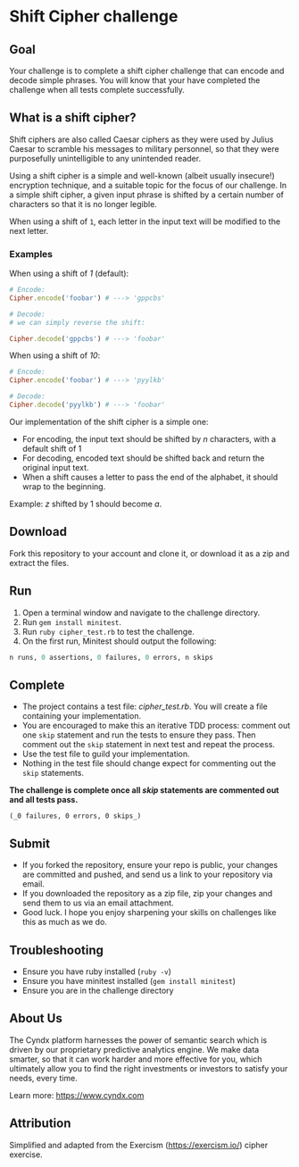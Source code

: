 Shift Cipher challenge
======================

## Goal

Your challenge is to complete a shift cipher challenge that can encode and
decode simple phrases.  You will know that your have completed the challenge
when all tests complete successfully.

## What is a shift cipher?

Shift ciphers are also called Caesar ciphers as they were used by Julius Caesar
to scramble his messages to military personnel, so that they were purposefully
unintelligible to any unintended reader.

Using a shift cipher is a simple and well-known (albeit usually insecure!)
encryption technique, and a suitable topic for the focus of our challenge. In a
simple shift cipher, a given input phrase is shifted by a certain number of
characters so that it is no longer legible.

When using a shift of `1`, each letter in the input text will be modified to
the next letter.

### Examples

When using a shift of _1_ (default):

```ruby
# Encode:
Cipher.encode('foobar') # ---> 'gppcbs'

# Decode:
# we can simply reverse the shift:

Cipher.decode('gppcbs') # ---> 'foobar'
```

When using a shift of _10_:

```ruby
# Encode:
Cipher.encode('foobar') # ---> 'pyylkb'

# Decode:
Cipher.decode('pyylkb') # ---> 'foobar'
```

Our implementation of the shift cipher is a simple one:

- For encoding, the input text should be shifted by _n_ characters, with a
  default shift of 1
- For decoding, encoded text should be shifted back and return the original
  input text.
- When a shift causes a letter to pass the end of the alphabet, it should wrap
  to the beginning.

Example: _z_ shifted by 1 should become _a_.

## Download

Fork this repository to your account and clone it, or download it as a zip and
extract the files.

## Run

1. Open a terminal window and navigate to the challenge directory.
2. Run `gem install minitest`.
3. Run `ruby cipher_test.rb` to test the challenge.
4. On the first run, Minitest should output the following:

```ruby
n runs, 0 assertions, 0 failures, 0 errors, n skips
```

## Complete

- The project contains a test file: _cipher_test.rb_. You will create a file
  containing your implementation.
- You are encouraged to make this an iterative TDD process: comment out one
  `skip` statement and run the tests to ensure they pass. Then comment out the
  `skip` statement in next test and repeat the process.
- Use the test file to guild your implementation.
- Nothing in the test file should change expect for commenting out the `skip`
  statements.

**The challenge is complete once all _skip_ statements are commented out and
all tests pass.**

```
(_0 failures, 0 errors, 0 skips_)
```

## Submit

- If you forked the repository, ensure your repo is public, your changes are
  committed and pushed, and send us a link to your repository via email.
- If you downloaded the repository as a zip file, zip your changes and send
  them to us via an email attachment.
- Good luck. I hope you enjoy sharpening your skills on challenges like this
  as much as we do.

## Troubleshooting

- Ensure you have ruby installed (`ruby -v`)
- Ensure you have minitest installed (`gem install minitest`)
- Ensure you are in the challenge directory

## About Us

The Cyndx platform harnesses the power of semantic search which is driven by
our proprietary predictive analytics engine. We make data smarter, so that it
can work harder and more effective for you, which ultimately allow you to find
the right investments or investors to satisfy your needs, every time.

Learn more: https://www.cyndx.com

## Attribution

Simplified and adapted from the Exercism (https://exercism.io/) cipher exercise.
